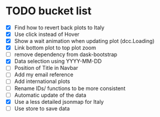 # TODO bucket list
- [x] Find how to revert back plots to Italy
- [x] Use click instead of Hover
- [x] Show a wait animation when updating plot (dcc.Loading)
- [x] Link bottom plot to top plot zoom
- [ ] remove dependency from dask-bootstrap
- [x] Data selection using YYYY-MM-DD
- [ ] Position of Title in Navbar 
- [ ] Add my email reference
- [ ] Add international plots
- [ ] Rename IDs/ functions to be more consistent
- [ ] Automatic update of the data
- [x] Use a less detailed jsonmap for Italy
- [ ] Use store to save data